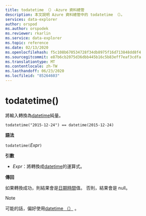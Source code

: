 ```yaml
---
title: todatetime （）-Azure 資料總管
description: 本文說明 Azure 資料總管中的 todatetime （）。
services: data-explorer
author: orspod
ms.author: orspodek
ms.reviewer: rkarlin
ms.service: data-explorer
ms.topic: reference
ms.date: 02/13/2020
ms.openlocfilehash: f5c108b670534728f34db8975f16d713848dd8f4
ms.sourcegitcommit: e87b6cb2075d36dbb445b16c5b83eff7eaf3cdfa
ms.translationtype: MT
ms.contentlocale: zh-TW
ms.lasthandoff: 06/23/2020
ms.locfileid: "85264603"
---
```

# <a name="todatetime"></a>todatetime()

將輸入轉換為[datetime](./scalar-data-types/datetime.md)純量。

```kusto
todatetime("2015-12-24") == datetime(2015-12-24)
```

**語法**

`todatetime(`*Expr*`)`

**引數**

* *Expr*：將轉換成[datetime](./scalar-data-types/datetime.md)的運算式。

**傳回**

如果轉換成功，則結果會是[日期時間](./scalar-data-types/datetime.md)值。
否則，結果會是 null。
 
> [!NOTE]
> 可能的話，偏好使用[datetime （）](./scalar-data-types/datetime.md) 。

